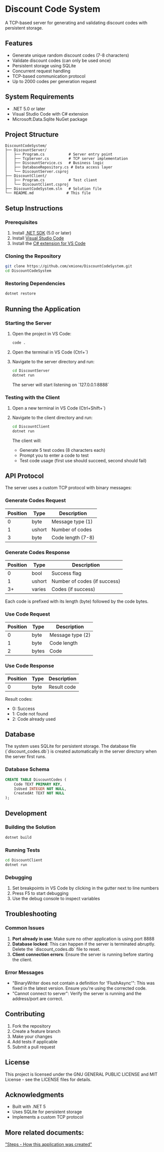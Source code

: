 # Discount Code System

A TCP-based server for generating and validating discount codes with persistent storage.

## Features

- Generate unique random discount codes (7-8 characters)
- Validate discount codes (can only be used once)
- Persistent storage using SQLite
- Concurrent request handling
- TCP-based communication protocol
- Up to 2000 codes per generation request

## System Requirements

- .NET 5.0 or later
- Visual Studio Code with C# extension
- Microsoft.Data.Sqlite NuGet package

## Project Structure

```
DiscountCodeSystem/
├── DiscountServer/
│   ├── Program.cs           # Server entry point
│   ├── TcpServer.cs         # TCP server implementation
│   ├── DiscountService.cs   # Business logic
│   ├── DatabaseRepository.cs # Data access layer
│   └── DiscountServer.csproj
├── DiscountClient/
│   ├── Program.cs           # Test client
│   └── DiscountClient.csproj
├── DiscountCodeSystem.sln   # Solution file
└── README.md               # This file
```

## Setup Instructions

### Prerequisites

1. Install [.NET SDK](https://dotnet.microsoft.com/download) (5.0 or later)
2. Install [Visual Studio Code](https://code.visualstudio.com/)
3. Install the [C# extension for VS Code](https://marketplace.visualstudio.com/items?itemName=ms-dotnettools.csharp)

### Cloning the Repository

```bash
git clone https://github.com/xmione/DiscountCodeSystem.git
cd DiscountCodeSystem
```

### Restoring Dependencies

```bash
dotnet restore
```

## Running the Application

### Starting the Server

1. Open the project in VS Code:
   ```bash
   code .
   ```

2. Open the terminal in VS Code (Ctrl+\`)

3. Navigate to the server directory and run:
   ```bash
   cd DiscountServer
   dotnet run
   ```

   The server will start listening on \`127.0.0.1:8888\`

### Testing with the Client

1. Open a new terminal in VS Code (Ctrl+Shift+\`)

2. Navigate to the client directory and run:
   ```bash
   cd DiscountClient
   dotnet run
   ```

   The client will:
   - Generate 5 test codes (8 characters each)
   - Prompt you to enter a code to test
   - Test code usage (first use should succeed, second should fail)

## API Protocol

The server uses a custom TCP protocol with binary messages:

### Generate Codes Request

| Position | Type    | Description          |
|----------|---------|----------------------|
| 0        | byte    | Message type (1)     |
| 1        | ushort  | Number of codes      |
| 3        | byte    | Code length (7-8)    |

### Generate Codes Response

| Position | Type    | Description          |
|----------|---------|----------------------|
| 0        | bool    | Success flag         |
| 1        | ushort  | Number of codes (if success) |
| 3+       | varies  | Codes (if success)   |

Each code is prefixed with its length (byte) followed by the code bytes.

### Use Code Request

| Position | Type    | Description          |
|----------|---------|----------------------|
| 0        | byte    | Message type (2)     |
| 1        | byte    | Code length          |
| 2        | bytes   | Code                 |

### Use Code Response

| Position | Type    | Description          |
|----------|---------|----------------------|
| 0        | byte    | Result code          |

Result codes:
- 0: Success
- 1: Code not found
- 2: Code already used

## Database

The system uses SQLite for persistent storage. The database file (\`discount_codes.db\`) is created automatically in the server directory when the server first runs.

### Database Schema

```sql
CREATE TABLE DiscountCodes (
    Code TEXT PRIMARY KEY,
    IsUsed INTEGER NOT NULL,
    CreatedAt TEXT NOT NULL
);
```

## Development

### Building the Solution

```bash
dotnet build
```

### Running Tests

```bash
cd DiscountClient
dotnet run
```

### Debugging

1. Set breakpoints in VS Code by clicking in the gutter next to line numbers
2. Press F5 to start debugging
3. Use the debug console to inspect variables

## Troubleshooting

### Common Issues

1. **Port already in use**: Make sure no other application is using port 8888
2. **Database locked**: This can happen if the server is terminated abruptly. Delete the \`discount_codes.db\` file to reset.
3. **Client connection errors**: Ensure the server is running before starting the client.

### Error Messages

- "BinaryWriter does not contain a definition for 'FlushAsync'": This was fixed in the latest version. Ensure you're using the corrected code.
- "Cannot connect to server": Verify the server is running and the address/port are correct.

## Contributing

1. Fork the repository
2. Create a feature branch
3. Make your changes
4. Add tests if applicable
5. Submit a pull request

## License

This project is licensed under the GNU GENERAL PUBLIC LICENSE and MIT License - see the LICENSE files for details.

## Acknowledgments

- Built with .NET 5
- Uses SQLite for persistent storage
- Implements a custom TCP protocol

## More related documents:
["Steps - How this application was created"](Docs\Steps%20-%20How%20this%20application%20was%20created.md)